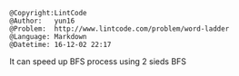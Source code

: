 ```
@Copyright:LintCode
@Author:   yun16
@Problem:  http://www.lintcode.com/problem/word-ladder
@Language: Markdown
@Datetime: 16-12-02 22:17
```

It can speed up BFS process using 2 sieds BFS